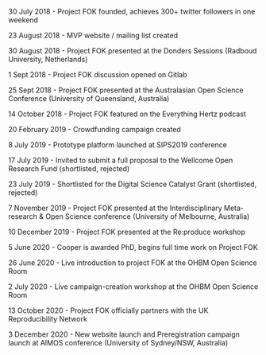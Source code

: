 30 July 2018 - Project FOK founded, achieves 300+ twitter followers in one weekend

23 August 2018 - MVP website / mailing list created

30 August 2018 - Project FOK presented at the Donders Sessions (Radboud University, Netherlands)

1 Sept 2018 - Project FOK discussion opened on Gitlab

25 Sept 2018 - Project FOK presented at the Australasian Open Science Conference (University of Queensland, Australia)

14 October 2018 - Project FOK featured on the Everything Hertz podcast

20 February 2019 - Crowdfunding campaign created

8 July 2019 - Prototype platform launched at SIPS2019 conference

17 July 2019 - Invited to submit a full proposal to the Wellcome Open Research Fund (shortlisted, rejected)

23 July 2019 - Shortlisted for the Digital Science Catalyst Grant (shortlisted, rejected)

7 November 2019 - Project FOK presented at the Interdisciplinary Meta-research & Open Science conference (University of Melbourne, Australia)

10 December 2019 - Project FOK presented at the Re:produce workshop

5 June 2020 - Cooper is awarded PhD, begins full time work on Project FOK

26 June 2020 - Live introduction to project FOK at the OHBM Open Science Room

2 July 2020 - Live campaign-creation workshop at the OHBM Open Science Room

13 October 2020 - Project FOK officially partners with the UK Reproducibility Network

3 December 2020 - New website launch and Preregistration campaign launch at AIMOS conference (University of Sydney/NSW, Australia)
